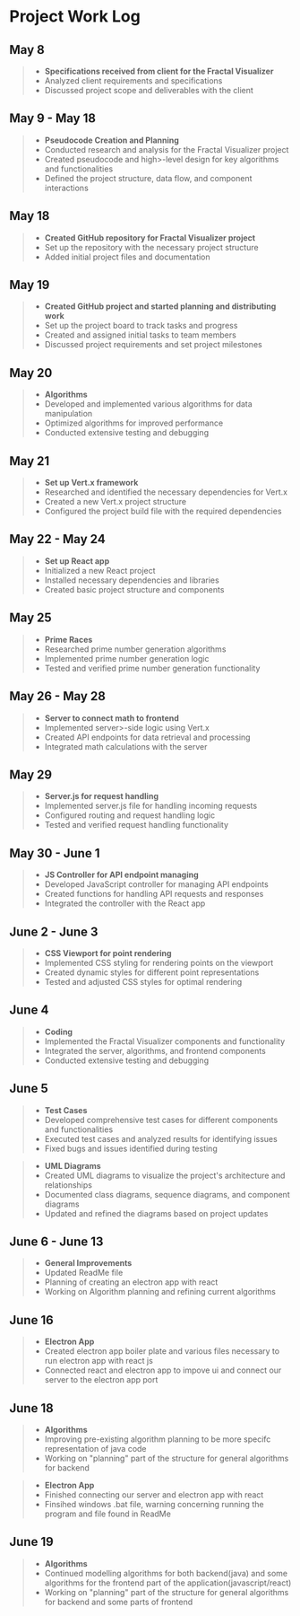 # Project Work Log

## May 8
>- **Specifications received from client for the Fractal Visualizer**
  >- Analyzed client requirements and specifications
  >- Discussed project scope and deliverables with the client

## May 9 - May 18
>- **Pseudocode Creation and Planning**
  >- Conducted research and analysis for the Fractal Visualizer project
  >- Created pseudocode and high>-level design for key algorithms and functionalities
  >- Defined the project structure, data flow, and component interactions

## May 18
>- **Created GitHub repository for Fractal Visualizer project**
  >- Set up the repository with the necessary project structure
  >- Added initial project files and documentation

## May 19
>- **Created GitHub project and started planning and distributing work**
  >- Set up the project board to track tasks and progress
  >- Created and assigned initial tasks to team members
  >- Discussed project requirements and set project milestones

## May 20
>- **Algorithms**
  >- Developed and implemented various algorithms for data manipulation
  >- Optimized algorithms for improved performance
  >- Conducted extensive testing and debugging

## May 21
>- **Set up Vert.x framework**
  >- Researched and identified the necessary dependencies for Vert.x
  >- Created a new Vert.x project structure
  >- Configured the project build file with the required dependencies

## May 22 - May 24
>- **Set up React app**
  >- Initialized a new React project
  >- Installed necessary dependencies and libraries
  >- Created basic project structure and components

## May 25
>- **Prime Races**
  >- Researched prime number generation algorithms
  >- Implemented prime number generation logic
  >- Tested and verified prime number generation functionality

## May 26 - May 28
>- **Server to connect math to frontend**
  >- Implemented server>-side logic using Vert.x
  >- Created API endpoints for data retrieval and processing
  >- Integrated math calculations with the server

## May 29
>- **Server.js for request handling**
  >- Implemented server.js file for handling incoming requests
  >- Configured routing and request handling logic
  >- Tested and verified request handling functionality

## May 30 - June 1
>- **JS Controller for API endpoint managing**
  >- Developed JavaScript controller for managing API endpoints
  >- Created functions for handling API requests and responses
  >- Integrated the controller with the React app

## June 2 - June 3
>- **CSS Viewport for point rendering**
  >- Implemented CSS styling for rendering points on the viewport
  >- Created dynamic styles for different point representations
  >- Tested and adjusted CSS styles for optimal rendering

## June 4
>- **Coding**
  >- Implemented the Fractal Visualizer components and functionality
  >- Integrated the server, algorithms, and frontend components
  >- Conducted extensive testing and debugging

## June 5
>- **Test Cases**
  >- Developed comprehensive test cases for different components and functionalities
  >- Executed test cases and analyzed results for identifying issues
  >- Fixed bugs and issues identified during testing

>- **UML Diagrams**
  >- Created UML diagrams to visualize the project's architecture and relationships
  >- Documented class diagrams, sequence diagrams, and component diagrams
  >- Updated and refined the diagrams based on project updates

## June 6 - June 13
>- **General Improvements**
  >- Updated ReadMe file
  >- Planning of creating an electron app with react
>  - Working on Algorithm planning and refining current algorithms

## June 16
>- **Electron App**
  >- Created electron app boiler plate and various files necessary to run electron app with react js
  >- Connected react and electron app to impove ui and connect our server to the electron app port  

## June 18
>- **Algorithms**
  >- Improving pre-existing algorithm planning to be more specifc representation of java code
  >- Working on "planning" part of the structure for general algorithms for backend

>- **Electron App**
  >- Finished connecting our server and electron app with react
  >- Finsihed windows .bat file, warning concerning running the program and file found in ReadMe

## June 19
>- **Algorithms**
  >- Continued modelling algorithms for both backend(java) and some algorithms for the frontend part of the application(javascript/react)
  >- Working on "planning" part of the structure for general algorithms for backend and some parts of frontend
